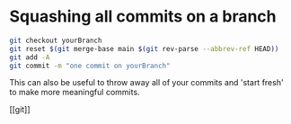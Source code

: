 # Squashing all commits on a branch

```bash
git checkout yourBranch
git reset $(git merge-base main $(git rev-parse --abbrev-ref HEAD))
git add -A
git commit -m "one commit on yourBranch"
```

This can also be useful to throw away all of your commits and 'start fresh' to make more meaningful commits.

[[git]]
